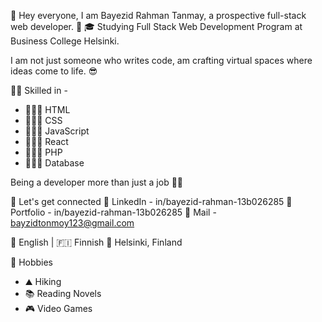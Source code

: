 👋 Hey everyone, I am Bayezid Rahman Tanmay, a prospective full-stack web developer. 👋
🎓 Studying Full Stack Web Development Program at Business College Helsinki.


I am not just someone who writes code, am crafting virtual spaces where ideas come to life. 😎

  👨‍🎓 Skilled in -
  - 🧑🏼‍💻 HTML
  - 🧑🏼‍💻 CSS
  - 🧑🏼‍💻 JavaScript
  - 🧑🏼‍💻 React
  - 🧑🏼‍💻 PHP
  - 🧑🏼‍💻 Database

Being a developer more than just a job 💯💯

🤝 Let's get connected
🔗 LinkedIn - in/bayezid-rahman-13b026285
🔗 Portfolio - in/bayezid-rahman-13b026285
📩 Mail - bayzidtonmoy123@gmail.com

🏴󠁧󠁢󠁥󠁮󠁧󠁿 English | 🇫🇮 Finnish
🏡 Helsinki, Finland

🤘 Hobbies
- ⛰️ Hiking
- 📚 Reading Novels
- 🎮 Video Games

